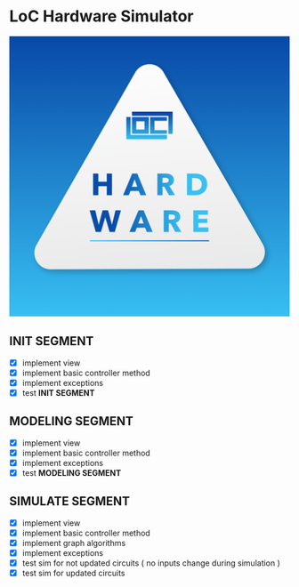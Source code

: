 # LoC Hardware Simulator
![LoC LOGO](LOGO.png)
## INIT SEGMENT
- [x] implement view
- [x] implement basic controller method
- [x] implement exceptions
- [x] test **INIT SEGMENT**

## MODELING SEGMENT
- [x] implement view
- [x] implement basic controller method
- [x] implement exceptions
- [x] test **MODELING SEGMENT**

## SIMULATE SEGMENT
- [x] implement view
- [x] implement basic controller method
- [x] implement graph algorithms
- [x] implement exceptions
- [x] test sim for not updated circuits ( no inputs change during simulation )
- [x] test sim for updated circuits
